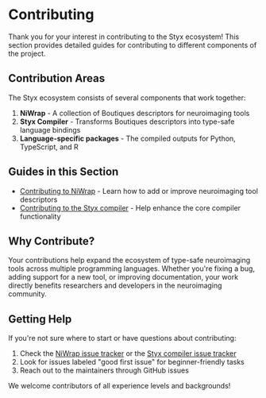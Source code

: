 # Contributing

Thank you for your interest in contributing to the Styx ecosystem! This section provides detailed guides for contributing to different components of the project.

## Contribution Areas

The Styx ecosystem consists of several components that work together:

1. **NiWrap** - A collection of Boutiques descriptors for neuroimaging tools
2. **Styx Compiler** - Transforms Boutiques descriptors into type-safe language bindings
3. **Language-specific packages** - The compiled outputs for Python, TypeScript, and R

## Guides in this Section

- [Contributing to NiWrap](./contributing_to_niwrap.md) - Learn how to add or improve neuroimaging tool descriptors
- [Contributing to the Styx compiler](./styx_compiler.md) - Help enhance the core compiler functionality

## Why Contribute?

Your contributions help expand the ecosystem of type-safe neuroimaging tools across multiple programming languages. Whether you're fixing a bug, adding support for a new tool, or improving documentation, your work directly benefits researchers and developers in the neuroimaging community.

## Getting Help

If you're not sure where to start or have questions about contributing:

1. Check the [NiWrap issue tracker](https://github.com/styx-api/niwrap/issues) or the [Styx compiler issue tracker](https://github.com/styx-api/styx/issues)
2. Look for issues labeled "good first issue" for beginner-friendly tasks
3. Reach out to the maintainers through GitHub issues

We welcome contributors of all experience levels and backgrounds!